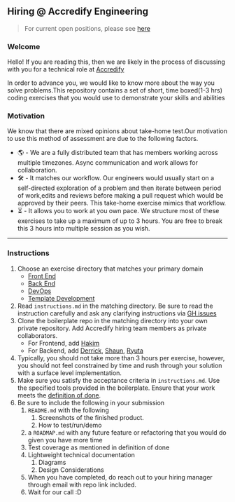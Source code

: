 ## Hiring @ Accredify Engineering

>For current open positions, please see [here](https://accredify.freshteam.com/jobs)

### Welcome

Hello! If you are reading this, then we are likely in the process of discussing with you for a technical role at [Accredify](https://www.accredify.io)

In order to advance you, we would like to know more about the way you solve problems.This repository contains a set of short, time boxed(1-3 hrs) coding exercises that you would use to demonstrate your skills and abilities

### Motivation

We know that there are mixed opinions about take-home test.Our motivation to use this method of assessment are due to the following factors.

 - 🌎 - We are a fully distributed team that has members working across multiple timezones. Async communication and work allows for collaboration.
 - 🛠 - It matches our workflow. Our engineers would usually start on a self-directed exploration of a problem and then iterate between period of work,edits and reviews before making a pull request which would be approved by their peers. This take-home exercise mimics that workflow.
 - ⏳ - It allows you to work at you own pace. We structure most of these exercises to take up a maximum of up to 3 hours. You are free to break this 3 hours into multiple session as you wish.

---

### Instructions

1. Choose an exercise directory that matches your primary domain
    - [Front End](front-end)
    - [Back End](back-end)
    - [DevOps](devops)
    - [Template Development](template-dev)
2. Read `instructions.md` in the matching directory. Be sure to read the instruction carefully and ask any clarifying instructions via [GH issues](https://github.com/Accredifysg/Dev-Interview/issues)
3. Clone the boilerplate repo in the matching directory into your own private repository. Add Accredify hiring team members as private collaborators.
    - For Frontend, add [Hakim](https://github.com/Abdulhakimsg)
    - For Backend, add [Derrick](https://github.com/derrickleemy), [Shaun](https://github.com/skydudie), [Ryuta](https://github.com/avosalmon)
4. Typically, you should not take more than 3 hours per exercise, however, you should not feel constrained by time and rush through your solution with a surface level implementation.
5. Make sure you satisfy the acceptance criteria in `instructions.md`. Use the specified tools provided in the boilerplate. Ensure that your work meets the [definition of done](definition-of-done.md).
6. Be sure to include the following in your submission
   1. `README.md` with the following
      1. Screenshots of the finished product.
      2. How to test/run/demo
   2. a `ROADMAP.md` with any future feature or refactoring that you would do given you have more time
   3. Test coverage as mentioned in definition of done
   4. Lightweight technical documentation
      1. Diagrams
      2. Design Considerations
   5. When you have completed, do reach out to your hiring manager through email with repo link included.
   6. Wait for our call :D
